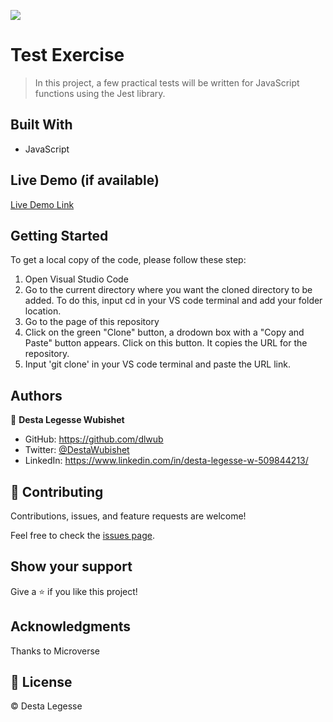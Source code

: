 ![](https://img.shields.io/badge/Microverse-blueviolet)

# Test Exercise

> In this project, a few practical tests will be written for JavaScript functions using the Jest library. 


## Built With

- JavaScript

## Live Demo (if available)

[Live Demo Link](https://livedemo.com)


## Getting Started

To get a local copy of the code, please follow these step: 
1. Open Visual Studio Code 
2. Go to the current directory where you want the cloned directory to be added. To do this, input cd in your VS code terminal and add your folder location.
3. Go to the page of this repository
4. Click on the green "Clone" button, a drodown box with a "Copy and Paste" button appears. Click on this button. It copies the URL for the repository.
5. Input 'git clone' in your VS code terminal and paste the URL link.

## Authors

👤 **Desta Legesse Wubishet**

- GitHub: https://github.com/dlwub
- Twitter: [@DestaWubishet](https://twitter.com/DestaWubishet)
- LinkedIn: https://www.linkedin.com/in/desta-legesse-w-509844213/

## 🤝 Contributing

Contributions, issues, and feature requests are welcome!

Feel free to check the [issues page](../../issues/).

## Show your support

Give a ⭐️ if you like this project!

## Acknowledgments

Thanks to Microverse

## 📝 License

&copy; Desta Legesse